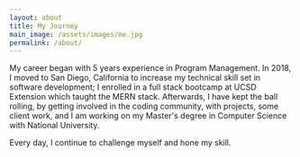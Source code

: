 ```yaml
---
layout: about
title: My Journey
main_image: /assets/images/me.jpg
permalink: /about/
---
```


My career began with 5 years experience in Program Management. In 2018, I moved to San Diego, California to increase my technical skill set in software development; I enrolled in a full stack bootcamp at UCSD Extension which taught the MERN stack. Afterwards, I have kept the ball rolling, by getting involved in the coding community, with projects, some client work, and I am working on my Master's degree in Computer Science with National University. 

Every day, I continue to challenge myself and hone my skill.